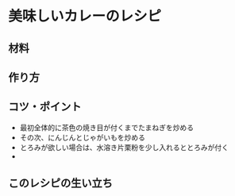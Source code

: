 # 美味しいカレーのレシピ
## 材料

## 作り方

## コツ・ポイント
- 最初全体的に茶色の焼き目が付くまでたまねぎを炒める
- その次、にんじんとじゃがいもを炒める
- とろみが欲しい場合は、水溶き片栗粉を少し入れるととろみが付く
- 
## このレシピの生い立ち
